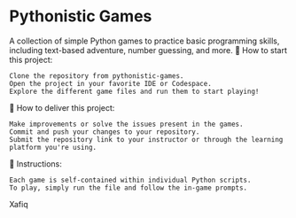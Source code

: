# Pythonistic Games

A collection of simple Python games to practice basic programming skills, including text-based adventure, number guessing, and more.
🌱 How to start this project:

    Clone the repository from pythonistic-games.
    Open the project in your favorite IDE or Codespace.
    Explore the different game files and run them to start playing!

🚛 How to deliver this project:

    Make improvements or solve the issues present in the games.
    Commit and push your changes to your repository.
    Submit the repository link to your instructor or through the learning platform you're using.

📝 Instructions:

    Each game is self-contained within individual Python scripts.
    To play, simply run the file and follow the in-game prompts.
    
Xafiq
